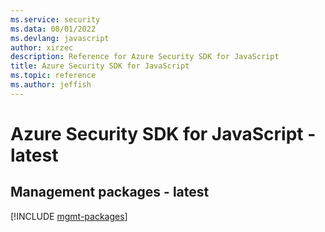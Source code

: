 ```yaml
---
ms.service: security
ms.data: 08/01/2022
ms.devlang: javascript
author: xirzec
description: Reference for Azure Security SDK for JavaScript
title: Azure Security SDK for JavaScript
ms.topic: reference
ms.author: jeffish
---
```

# Azure Security SDK for JavaScript - latest

## Management packages - latest
[!INCLUDE [mgmt-packages](security-mgmt-index.md)]